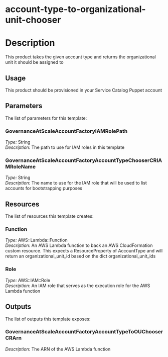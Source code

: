 # account-type-to-organizational-unit-chooser
# Description
This product takes the given account type and returns the organizational unit it should be assigned to
 
## Usage
This product should be provisioned in your Service Catalog Puppet account

## Parameters
The list of parameters for this template:

### GovernanceAtScaleAccountFactoryIAMRolePath 
*Type:* String  
*Description:* The path to use for IAM roles in this template 
### GovernanceAtScaleAccountFactoryAccountTypeChooserCRIAMRoleName 
*Type:* String  
*Description:* The name to use for the IAM role that will be used to list accounts for bootstrapping purposes 

## Resources
The list of resources this template creates:

### Function 
*Type:* AWS::Lambda::Function  
*Description:* An AWS Lambda function to back an AWS CloudFormation custom resource. This expects a ResourceProperty of AccountType and
will return an organizational_unit_id based on the dict organizational_unit_ids
 
### Role 
*Type:* AWS::IAM::Role  
*Description:* An IAM role that serves as the execution role for the AWS Lambda function
 

## Outputs
The list of outputs this template exposes:

### GovernanceAtScaleAccountFactoryAccountTypeToOUChooserCRArn 
*Description:* The ARN of the AWS Lambda function
  
